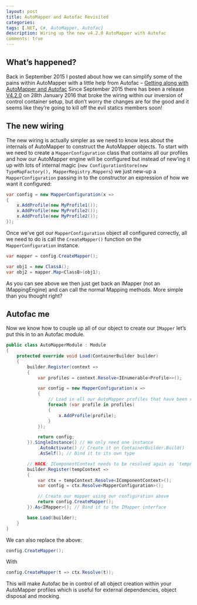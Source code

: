 ```yaml
---
layout: post
title: AutoMapper and Autofac Revisited
categories:
tags: [.NET, C#, AutoMapper, Autofac]
description: Wiring up the new v4.2.0 AutoMapper with Autofac
comments: true
---
```


## What’s happened?
Back in September 2015 I posted about how we can simplify some of the pains within AutoMapper with a little help from Autofac – [Getting along with AutoMapper and Autofac](/2015/09/14/getting-along-with-automapper-and-autofac.html)
Since September 2015 there has been a release [V4.2.0]( https://www.nuget.org/packages/AutoMapper/4.2.0) on 28th January 2016 that broke the wiring within our inversion of control container setup, but don’t worry the changes are for the good and it seems like they’re going to kill off the evil statics members soon!

## The new wiring
The new wiring is actually simpler as we need to know less about the internals of AutoMapper to construct the AutoMapper objects. To start with we need to create a `MapperConfiguration` class that contains all our profiles and how our AutoMapper engine will be configured but instead of new’ing it up with lots of internal magic (`new ConfigurationStore(new TypeMapFactory(), MapperRegistry.Mappers`) we just new-up a `MapperConfiguration` passing in to the constructor an expression of how we want it configured:

```csharp
var config = new MapperConfiguration(x =>
{
	x.AddProfile(new MyProfile1());
	x.AddProfile(new MyProfile2());
	x.AddProfile(new MyProfile2());
});
```
Once we’ve got our `MapperConfiguration` object all configured correctly, all we need to do is call the `CreateMapper()` function on the `MapperConfiguration` instance.

```csharp
var mapper = config.CreateMapper();

var obj1 = new ClassA();
var obj2 = mapper.Map<ClassB>(obj1);
```
As you can see above we then just get back an IMapper (not an IMappingEngine) and can call the normal Mapping methods. More simple than you thought right?

## Autofac me
Now we know how to couple up all of our object to create our `IMapper` let’s put this in to an Autofac module.

```csharp
public class AutoMapperModule : Module
{
    protected override void Load(ContainerBuilder builder)
    {
        builder.Register(context =>
        {
            var profiles = context.Resolve<IEnumerable<Profile>>();

            var config = new MapperConfiguration(x =>
            {
            	// Load in all our AutoMapper profiles that have been registered
                foreach (var profile in profiles)
                {
                    x.AddProfile(profile);
                }
            });

            return config;
        }).SingleInstance() // We only need one instance
            .AutoActivate() // Create it on ContainerBuilder.Build()
            .AsSelf(); // Bind it to its own type

        // HACK: IComponentContext needs to be resolved again as 'tempContext' is only temporary. See http://stackoverflow.com/a/5386634/718053 
        builder.Register(tempContext =>
        {
            var ctx = tempContext.Resolve<IComponentContext>();
            var config = ctx.Resolve<MapperConfiguration>();

        	// Create our mapper using our configuration above
            return config.CreateMapper();
        }).As<IMapper>(); // Bind it to the IMapper interface

        base.Load(builder);
    }
}
```

We can also replace the above:

```csharp
config.CreateMapper();
```

With

```csharp
config.CreateMapper(t => ctx.Resolve(t));
```

This will make Autofac be in control of all object creation within your AutoMapper profiles which is useful for external dependencies, object disposal and mocking.
